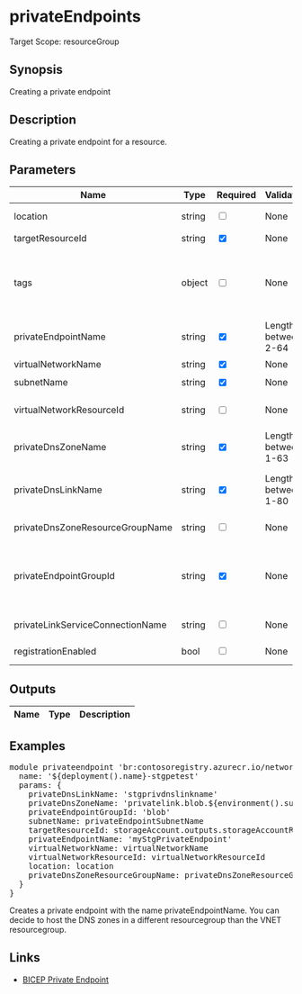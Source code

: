 # privateEndpoints

Target Scope: resourceGroup

## Synopsis
Creating a private endpoint

## Description
Creating a private endpoint for a resource.

## Parameters
| Name | Type | Required | Validation | Default value | Description |
| -- |  -- | -- | -- | -- | -- |
| location | string | <input type="checkbox"> | None | <pre>resourceGroup().location</pre> | Specifies the Azure location where the private endpoint should be created. |
| targetResourceId | string | <input type="checkbox" checked> | None | <pre></pre> | The target resource id where this private endpoint is created for. |
| tags | object | <input type="checkbox"> | None | <pre>{}</pre> | The tags to apply to this resource. This is an object with key/value pairs.<br>Example:<br>{<br>&nbsp;&nbsp;&nbsp;FirstTag: myvalue<br>&nbsp;&nbsp;&nbsp;SecondTag: another value<br>} |
| privateEndpointName | string | <input type="checkbox" checked> | Length between 2-64 | <pre></pre> | The name for the private endpoint resource to be upserted. |
| virtualNetworkName | string | <input type="checkbox" checked> | None | <pre></pre> | The name of the virtual network you want to create the private endpoint in. Should be pre-existing. |
| subnetName | string | <input type="checkbox" checked> | None | <pre></pre> | The name of the subnet in the virtual network you want to create the private endpoint in. Should be pre-existing. |
| virtualNetworkResourceId | string | <input type="checkbox"> | None | <pre>'&#36;{subscription().id}/resourceGroups/&#36;{resourceGroup().name}/providers/Microsoft.Network/virtualNetworks/&#36;{virtualNetworkName}'</pre> | String containing the resource id of the virtual network you want to create the private endpoint in.<br>Example:<br>'&#36;{subscription().id}/resourceGroups/&#36;{resourceGroup().name}/providers/Microsoft.Network/virtualNetworks/&#36;{virtualNetworkName}' |
| privateDnsZoneName | string | <input type="checkbox" checked> | Length between 1-63 | <pre></pre> | The name of the private DNS zone in which the private endpoint can be looked up.<br>Example:<br>'privatelink.blob.&#36;{environment().suffixes.storage}' |
| privateDnsLinkName | string | <input type="checkbox" checked> | Length between 1-80 | <pre></pre> | The name of the virtual network link in the DNS Zone.<br>After you create a private DNS zone in Azure, you will need to link a virtual network to it.<br>A virtual network can be linked to private DNS zone as a registration (autoregistration true) or as a resolution virtual network (autoregistration false). |
| privateDnsZoneResourceGroupName | string | <input type="checkbox"> | None | <pre>az.resourceGroup().name</pre> | The name of the resourcegroup where the private DNS zone for the private endpoint resides or will reside in. |
| privateEndpointGroupId | string | <input type="checkbox" checked> | None | <pre></pre> | The ID(s) of the group(s) obtained from the remote resource that this private endpoint should connect to.<br>For example: blob, queue, table, file, registry, sites<br>Example<br>[<br>&nbsp;&nbsp;&nbsp;'sqlServer'<br>] |
| privateLinkServiceConnectionName | string | <input type="checkbox"> | None | <pre>'&#36;{privateEndpointName}-&#36;{privateEndpointGroupId}-&#36;{virtualNetworkName}-&#36;{subnetName}'</pre> | Optional parameter to change the default connection name. |
| registrationEnabled | bool | <input type="checkbox"> | None | <pre>false</pre> | Auto register your eligible private endpoints within this DNS zone. Note: This should be default false unless you have a good reason to make this true |
## Outputs
| Name | Type | Description |
| -- |  -- | -- |
## Examples
<pre>
module privateendpoint 'br:contosoregistry.azurecr.io/network/privateendpoints:latest' = {
  name: '${deployment().name}-stgpetest'
  params: {
    privateDnsLinkName: 'stgprivdnslinkname'
    privateDnsZoneName: 'privatelink.blob.${environment().suffixes.storage}'
    privateEndpointGroupId: 'blob'
    subnetName: privateEndpointSubnetName
    targetResourceId: storageAccount.outputs.storageAccountResourceId
    privateEndpointName: 'myStgPrivateEndpoint'
    virtualNetworkName: virtualNetworkName
    virtualNetworkResourceId: virtualNetworkResourceId
    location: location
    privateDnsZoneResourceGroupName: privateDnsZoneResourceGroupName
  }
}
</pre>
<p>Creates a private endpoint with the name privateEndpointName. You can decide to host the DNS zones in a different resourcegroup than the VNET resourcegroup.</p>

## Links
- [BICEP Private Endpoint](https://learn.microsoft.com/en-us/azure/templates/microsoft.network/privateendpoints?pivots=deployment-language-bicep)


